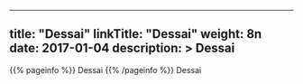 
---
title: "Dessai"
linkTitle: "Dessai"
weight: 8n
date: 2017-01-04
description: >
 Dessai
---

{{% pageinfo %}}
Dessai
{{% /pageinfo %}}
Dessai
